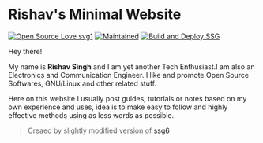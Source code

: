# Rishav's Minimal Website

[![Open Source Love svg1](https://badges.frapsoft.com/os/v1/open-source.svg?v=103)](https://github.com/ellerbrock/open-source-badges/)
[![Maintained](https://img.shields.io/badge/Maintained%3F-yes-green.svg)](https://github.com/rishav-singh-0/)
[![Build and Deploy SSG](https://github.com/rishav-singh-0/rishav-singh-0.github.io/actions/workflows/main.yml/badge.svg)](https://github.com/rishav-singh-0/rishav-singh-0.github.io/actions/workflows/main.yml)

Hey there!

My name is **Rishav Singh** and I am yet another Tech Enthusiast.I am also an Electronics and Communication Engineer. 
I like and promote Open Source Softwares, GNU/Linux and other related stuff.

Here on this website I usually post guides, tutorials or notes based on my own experience and uses, 
idea is to make easy to follow and highly effective methods using as less words as possible.

> Creaed by slightly modified version of [ssg6](https://www.romanzolotarev.com/ssg.html)
